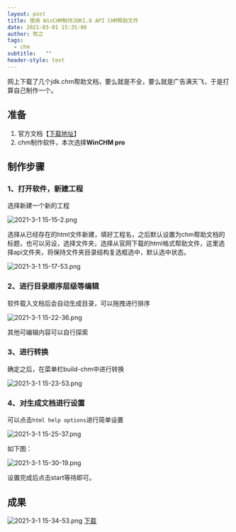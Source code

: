 ```yaml
---
layout: post
title: 使用 WinCHM制作JDK1.8 API CHM帮助文件
date: 2021-03-01 15:35:00
author: 牧之
tags: 
  - chm
subtitle:   ""
header-style: text
---
```



网上下载了几个jdk.chm帮助文档，要么就是不全，要么就是广告满天飞，于是打算自己制作一个。

## 准备

1. 官方文档【[下载地址][1]】 
2. chm制作软件，本次选择**WinCHM pro**

## 制作步骤

### 1、打开软件，新建工程

选择新建一个新的工程

![2021-3-1 15-15-2.png][2]

选择从已经存在的html文件新建，填好工程名，之后默认设置为chm帮助文档的标题，也可以另设，选择文件夹，选择从官网下载的html格式帮助文件，这里选择api文件夹，将保持文件夹目录结构复选框选中，默认选中状态。

![2021-3-1 15-17-53.png][3]

### 2、进行目录顺序层级等编辑

软件载入文档后会自动生成目录，可以拖拽进行排序

![2021-3-1 15-22-36.png][4]

其他可编辑内容可以自行探索

### 3、进行转换

确定之后，在菜单栏build-chm中进行转换

![2021-3-1 15-23-53.png][5]

### 4、对生成文档进行设置

可以点击`html help options`进行简单设置

![2021-3-1 15-25-37.png][6]

如下图：

![2021-3-1 15-30-19.png][7]

设置完成后点击start等待即可。

## 成果
![2021-3-1 15-34-53.png][8]
[下载][9]


  [1]: https://docs.oracle.com/javase/8/docs/
  [2]: https://blog.cseve.com/usr/uploads/2021/03/910867987.png
  [3]: https://blog.cseve.com/usr/uploads/2021/03/3248616489.png
  [4]: https://blog.cseve.com/usr/uploads/2021/03/143459693.png
  [5]: https://blog.cseve.com/usr/uploads/2021/03/3162960963.png
  [6]: https://blog.cseve.com/usr/uploads/2021/03/3998013364.png
  [7]: https://blog.cseve.com/usr/uploads/2021/03/1224933802.png
  [8]: https://blog.cseve.com/usr/uploads/2021/03/3477953221.png
  [9]: https://gitee.com/acnx/chm/raw/master/JDK1.8API.chm